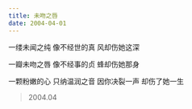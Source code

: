 ```yaml
---
title: 未吻之唇
date: 2004-04-01
---
```


一缕未闻之纯
像不经世的真
风却伤她这深
<!--more-->
一瓣未吻之唇
像不经事的贞
蜂却伤她那身

一颗粉嫩的心
只纳温润之音
因你决裂一声
却伤了她一生

> 2004.04
